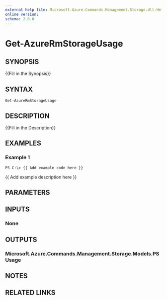 ```yaml
---
external help file: Microsoft.Azure.Commands.Management.Storage.dll-Help.xml
online version: 
schema: 2.0.0
---
```


# Get-AzureRmStorageUsage

## SYNOPSIS
{{Fill in the Synopsis}}

## SYNTAX

```
Get-AzureRmStorageUsage
```

## DESCRIPTION
{{Fill in the Description}}

## EXAMPLES

### Example 1
```
PS C:\> {{ Add example code here }}
```

{{ Add example description here }}

## PARAMETERS

## INPUTS

### None


## OUTPUTS

### Microsoft.Azure.Commands.Management.Storage.Models.PSUsage


## NOTES

## RELATED LINKS

